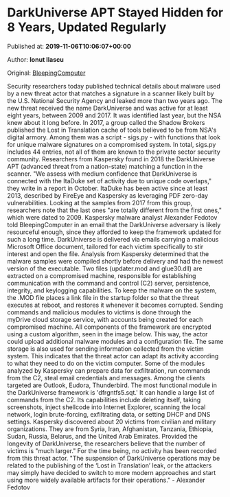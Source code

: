 
# DarkUniverse APT Stayed Hidden for 8 Years, Updated Regularly

Published at: **2019-11-06T10:06:07+00:00**

Author: **Ionut Ilascu**

Original: [BleepingComputer](https://www.bleepingcomputer.com/news/security/darkuniverse-apt-stayed-hidden-for-8-years-updated-regularly/)

Security researchers today published technical details about malware used by a new threat actor that matches a signature in a scanner likely built by the U.S. National Security Agency and leaked more than two years ago.
The new threat received the name DarkUniverse and was active for at least eight years, between 2009 and 2017. It was identified last year, but the NSA knew about it long before.
In 2017, a group called the Shadow Brokers published the Lost in Translation cache of tools believed to be from NSA's digital armory. Among them was a script - sigs.py - with functions that look for unique malware signatures on a compromised system.
In total, sigs.py includes 44 entries, not all of them are known to the private sector security community. Researchers from Kaspersky found in 2018 the DarkUniverse APT (advanced threat from a nation-state) matching a function in the scanner.
"We assess with medium confidence that DarkUniverse is connected with the ItaDuke set of activity due to unique code overlaps," they write in a report in October.
ItaDuke has been active since at least 2013, described by FireEye and Kaspersky as leveraging PDF zero-day vulnerabilities.
Looking at the samples from 2017 from this group, researchers note that the last ones "are totally different from the first ones," which were dated to 2009.
Kaspersky malware analyst Alexander Fedotov told BleepingComputer in an email that the DarkUniverse adversary is likely resourceful enough, since they afforded to keep the framework updated for such a long time.
DarkUniverse is delivered via emails carrying a malicious Microsoft Office document, tailored for each victim specifically to stir interest and open the file.
Analysis from Kaspersky determined that the malware samples were compiled shortly before delivery and had the newest version of the executable.
Two files (updater.mod and glue30.dll) are extracted on a compromised machine, responsible for establishing communication with the command and control (C2) server, persistence, integrity, and keylogging capabilities.
To keep the malware on the system, the .MOD file places a link file in the startup folder so that the threat executes at reboot, and restores it whenever it becomes corrupted.
Sending commands and malicious modules to victims is done through the myDrive cloud storage service, with accounts being created for each compromised machine. All components of the framework are encrypted using a custom algorithm, seen in the image below.
This way, the actor could upload additional malware modules and a configuration file. The same storage is also used for sending information collected from the victim system.
This indicates that the threat actor can adapt its activity according to what they need to do on the victim computer.
Some of the modules analyzed by Kaspersky can prepare data for exfiltration, run commands from the C2, steal email credentials and messages. Among the clients targeted are Outlook, Eudora, Thunderbird.
The most functional module in the DarkUniverse framework is 'dfrgntfs5.sqt.' It can handle a large list of commands from the C2.
Its capabilities include deleting itself, taking screenshots, inject shellcode into Internet Explorer, scanning the local network, login brute-forcing, exfiltrating data, or setting DHCP and DNS settings.
Kaspersky discovered about 20 victims from civilian and military organizations. They are from Syria, Iran, Afghanistan, Tanzania, Ethiopia, Sudan, Russia, Belarus, and the United Arab Emirates.
Provided the longevity of DarkUniverse, the researchers believe that the number of victims is "much larger." For the time being, no activity has been recorded from this threat actor.
"The suspension of DarkUniverse operations may be related to the publishing of the ‘Lost in Translation’ leak, or the attackers may simply have decided to switch to more modern approaches and start using more widely available artifacts for their operations." - Alexander Fedotov
